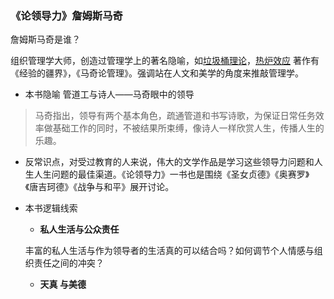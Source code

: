 ### 《论领导力》詹姆斯马奇

詹姆斯马奇是谁？

组织管理学大师，创造过管理学上的著名隐喻，如[垃圾桶理论](https://baike.baidu.com/item/%E5%9E%83%E5%9C%BE%E6%A1%B6%E7%90%86%E8%AE%BA)，[热炉效应]()
著作有《经验的疆界》，《马奇论管理》。强调站在人文和美学的角度来推敲管理学。

* 本书隐喻
管道工与诗人——马奇眼中的领导
>马奇指出，领导有两个基本角色，疏通管道和书写诗歌，为保证日常任务效率做基础工作的同时，不被结果所束缚，像诗人一样欣赏人生，传播人生的乐趣。


* 反常识点，对受过教育的人来说，伟大的文学作品是学习这些领导力问题和人生人生问题的最佳渠道。《论领导力》一书也是围绕《圣女贞德》《奥赛罗》《唐吉珂德》《战争与和平》展开讨论。

* 本书逻辑线索
   * **私人生活与公众责任**
   
   丰富的私人生活与作为领导者的生活真的可以结合吗？如何调节个人情感与组织责任之间的冲突？
   * **天真 与美德** 
